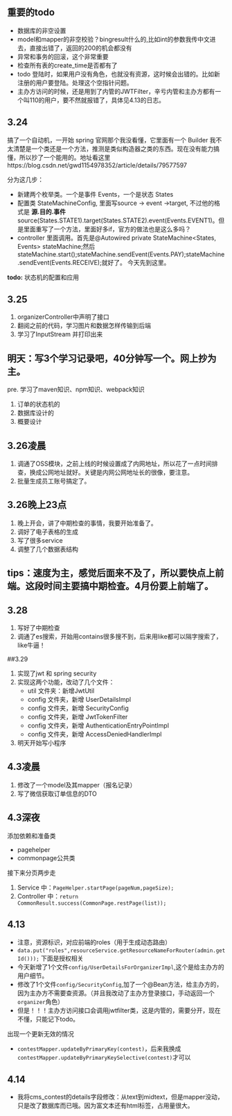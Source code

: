 ## 重要的todo
- 数据库的非空设置
- model和mapper的非空校验？bingresult什么的,比如int的参数我传中文进去，直接出错了，返回的200的机会都没有
- 异常和事务的回滚，这个非常重要
- 检查所有表的create_time是否都有了
- todo 登陆时，如果用户没有角色，也就没有资源，这时候会出错的。比如新注册的用户要登陆。处理这个空指针问题。
- 主办方访问的时候，还是用到了内管的JWTFilter，辛亏内管和主办方都有一个叫110的用户，要不然就报错了，具体见4.13的日志。


## 3.24
搞了一个自动机，一开始 spring 官网那个我没看懂，它里面有一个 Builder 我不太清楚是一个类还是一个方法，推测是类似构造器之类的东西。现在没有能力搞懂，所以抄了一个能用的。地址看这里https://blog.csdn.net/gwd1154978352/article/details/79577597

分为这几步：
- 新建两个枚举类。一个是事件 Events，一个是状态 States
- 配置类 StateMachineConfig, 里面写source -> event ->target, 不过他的格式是 **源.目的.事件** source(States.STATE1).target(States.STATE2).event(Events.EVENT1)。但是里面重写了一个方法，里面好多if，官方的做法也是这么多吗？
- controller 里面调用。首先是@Autowired private StateMachine<States, Events> stateMachine;然后stateMachine.start();stateMachine.sendEvent(Events.PAY);stateMachine.sendEvent(Events.RECEIVE);就好了。
今天先到这里。

**todo:** 状态机的配置和应用


## 3.25
1. organizerController中声明了接口
2. 翻阅之前的代码，学习图片和数据怎样传输到后端
3. 学习了InputStream 并打印出来

## 明天：写3个学习记录吧，40分钟写一个。网上抄为主。
pre. 学习了maven知识、npm知识、webpack知识
1. 订单的状态机的
2. 数据库设计的
3. 概要设计

## 3.26凌晨
1. 调通了OSS模块，之前上线的时候设置成了内网地址，所以花了一点时间排查，换成公网地址就好。关键是内网公网地址长的很像，要注意。
2. 批量生成员工账号搞定了。

## 3.26晚上23点
1. 晚上开会，讲了中期检查的事情，我要开始准备了。
2. 调好了电子表格的生成
3. 写了很多service
4. 调整了几个数据表结构

## tips：速度为主，感觉后面来不及了，所以要快点上前端。这段时间主要搞中期检查。4月份要上前端了。

## 3.28
1. 写好了中期检查
2. 调通了es搜索，开始用contains很多搜不到，后来用like都可以隔字搜索了，like牛逼！

##3.29
1. 实现了jwt 和 spring security
2. 实现这两个功能，改动了几个文件：
   - util 文件夹：新增JwtUtil
   - config 文件夹，新增 UserDetailsImpl
   - config 文件夹，新增 SecurityConfig
   - config 文件夹，新增 JwtTokenFilter
   - config 文件夹，新增 AuthenticationEntryPointImpl
   - config 文件夹，新增 AccessDeniedHandlerImpl
3. 明天开始写小程序

## 4.3凌晨
1. 修改了一个model及其mapper（报名记录）
2. 写了微信获取订单信息的DTO

## 4.3深夜
添加依赖和准备类
- pagehelper
- commonpage公共类

接下来分页两步走
1. Service 中：`PageHelper.startPage(pageNum,pageSize);`
2. Controller 中：`return CommonResult.success(CommonPage.restPage(list));`

## 4.13
- 注意，资源标识，对应前端的roles（用于生成动态路由）
- `data.put("roles",resourceService.getResourceNameForRouter(admin.getId()));`
下面是授权相关
- 今天新增了1个文件`config/UserDetailsForOrganizerImpl`,这个是给主办方的用户细节。
- 修改了1个文件`config/SecurityConfig`,加了一个@Bean方法，给主办方的，因为主办方不需要查资源。（并且我改动了主办方登录接口，手动返回一个`organizer`角色）
- 但是！！！主办方访问接口会调用jwtfilter类，这是内管的，需要分开，现在不懂，只能记下todo。

出现一个更新无效的情况
- `contestMapper.updateByPrimaryKey(contest)`，后来我换成`contestMapper.updateByPrimaryKeySelective(contest)`才可以

## 4.14
- 我将cms_contest的details字段修改：从text到midtext，但是mapper没动，只是改了数据库而已哦。因为富文本还有html标签，占用量很大。

